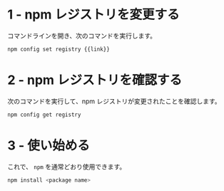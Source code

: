 # 1 - npm レジストリを変更する
コマンドラインを開き、次のコマンドを実行します。

```bash
npm config set registry {{link}}
```

# 2 - npm レジストリを確認する
次のコマンドを実行して、npm レジストリが変更されたことを確認します。

```bash
npm config get registry
```

# 3 - 使い始める
これで、 `npm` を通常どおり使用できます。

```bash
npm install <package name>
```
